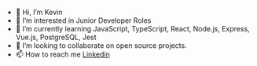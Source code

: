 - 👋 Hi, I’m Kevin
- 👀 I’m interested in Junior Developer Roles
- 🌱 I’m currently learning JavaScript, TypeScript, React, Node.js, Express, Vue.js, PostgreSQL, Jest
- 💞️ I’m looking to collaborate on open source projects.
- 📫 How to reach me [Linkedin](https://www.linkedin.com/in/kevin-chan-b7103b135/)

<!---
Sakhee89/Sakhee89 is a ✨ special ✨ repository because its `README.md` (this file) appears on your GitHub profile.
You can click the Preview link to take a look at your changes.
--->
